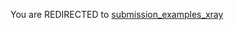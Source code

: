 You are REDIRECTED to [submission_examples_xray](https://github.com/microprediction/microprediction/tree/master/submission_examples_xray)




